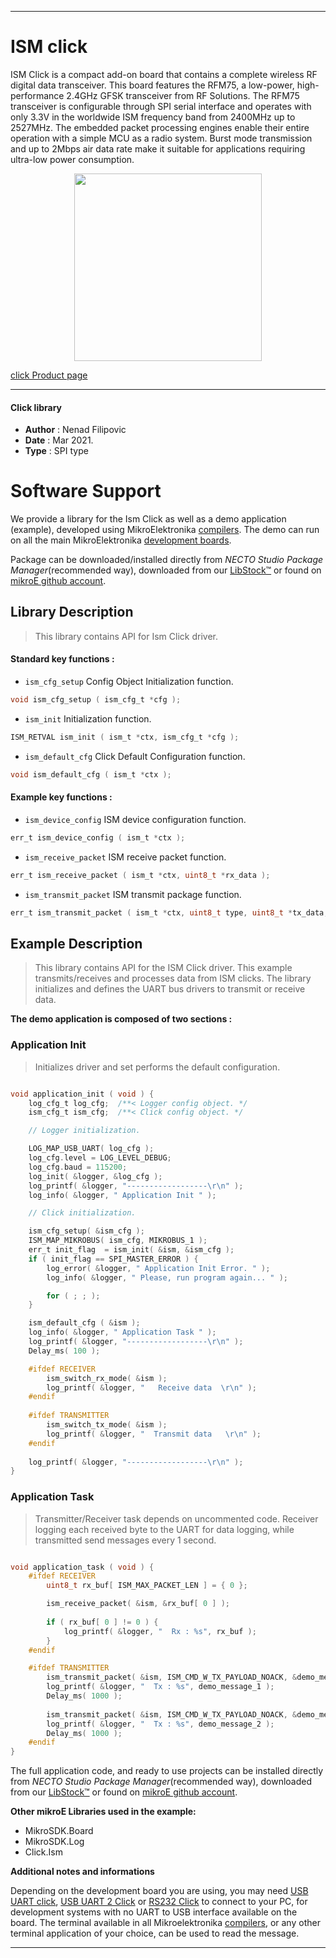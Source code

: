 
---
# ISM click

ISM Click is a compact add-on board that contains a complete wireless RF digital data transceiver. This board features the RFM75, a low-power, high-performance 2.4GHz GFSK transceiver from RF Solutions. The RFM75 transceiver is configurable through SPI serial interface and operates with only 3.3V in the worldwide ISM frequency band from 2400MHz up to 2527MHz. The embedded packet processing engines enable their entire operation with a simple MCU as a radio system. Burst mode transmission and up to 2Mbps air data rate make it suitable for applications requiring ultra-low power consumption.

<p align="center">
  <img src="https://download.mikroe.com/images/click_for_ide/ism_click.png" height=300px>
</p>

[click Product page](https://www.mikroe.com/ism-click)

---


#### Click library

- **Author**        : Nenad Filipovic
- **Date**          : Mar 2021.
- **Type**          : SPI type


# Software Support

We provide a library for the Ism Click
as well as a demo application (example), developed using MikroElektronika
[compilers](https://www.mikroe.com/necto-studio).
The demo can run on all the main MikroElektronika [development boards](https://www.mikroe.com/development-boards).

Package can be downloaded/installed directly from *NECTO Studio Package Manager*(recommended way), downloaded from our [LibStock&trade;](https://libstock.mikroe.com) or found on [mikroE github account](https://github.com/MikroElektronika/mikrosdk_click_v2/tree/master/clicks).

## Library Description

> This library contains API for Ism Click driver.

#### Standard key functions :

- `ism_cfg_setup` Config Object Initialization function.
```c
void ism_cfg_setup ( ism_cfg_t *cfg );
```

- `ism_init` Initialization function.
```c
ISM_RETVAL ism_init ( ism_t *ctx, ism_cfg_t *cfg );
```

- `ism_default_cfg` Click Default Configuration function.
```c
void ism_default_cfg ( ism_t *ctx );
```

#### Example key functions :

- `ism_device_config` ISM device configuration function.
```c
err_t ism_device_config ( ism_t *ctx );
```

- `ism_receive_packet` ISM receive packet function.
```c
err_t ism_receive_packet ( ism_t *ctx, uint8_t *rx_data );
```

- `ism_transmit_packet` ISM transmit package function.
```c
err_t ism_transmit_packet ( ism_t *ctx, uint8_t type, uint8_t *tx_data, uint8_t len );
```

## Example Description

> This library contains API for the ISM Click driver.
> This example transmits/receives and processes data from ISM clicks.
> The library initializes and defines the UART bus drivers 
> to transmit or receive data.

**The demo application is composed of two sections :**

### Application Init

> Initializes driver and set performs the default configuration.

```c

void application_init ( void ) {
    log_cfg_t log_cfg;  /**< Logger config object. */
    ism_cfg_t ism_cfg;  /**< Click config object. */

    // Logger initialization.

    LOG_MAP_USB_UART( log_cfg );
    log_cfg.level = LOG_LEVEL_DEBUG;
    log_cfg.baud = 115200;
    log_init( &logger, &log_cfg );
    log_printf( &logger, "------------------\r\n" );
    log_info( &logger, " Application Init " );

    // Click initialization.

    ism_cfg_setup( &ism_cfg );
    ISM_MAP_MIKROBUS( ism_cfg, MIKROBUS_1 );
    err_t init_flag  = ism_init( &ism, &ism_cfg );
    if ( init_flag == SPI_MASTER_ERROR ) {
        log_error( &logger, " Application Init Error. " );
        log_info( &logger, " Please, run program again... " );

        for ( ; ; );
    }

    ism_default_cfg ( &ism );
    log_info( &logger, " Application Task " );
    log_printf( &logger, "------------------\r\n" );
    Delay_ms( 100 );

    #ifdef RECEIVER   
        ism_switch_rx_mode( &ism );
        log_printf( &logger, "   Receive data  \r\n" );
    #endif
   
    #ifdef TRANSMITTER
        ism_switch_tx_mode( &ism );
        log_printf( &logger, "  Transmit data   \r\n" );
    #endif
        
    log_printf( &logger, "------------------\r\n" );
}

```

### Application Task

> Transmitter/Receiver task depends  on uncommented code.
> Receiver logging each received byte to the UART for data logging,
> while transmitted send messages every 1 second.

```c

void application_task ( void ) {
    #ifdef RECEIVER
        uint8_t rx_buf[ ISM_MAX_PACKET_LEN ] = { 0 };

        ism_receive_packet( &ism, &rx_buf[ 0 ] );
    
        if ( rx_buf[ 0 ] != 0 ) {
            log_printf( &logger, "  Rx : %s", rx_buf );
        }
    #endif

    #ifdef TRANSMITTER
        ism_transmit_packet( &ism, ISM_CMD_W_TX_PAYLOAD_NOACK, &demo_message_1[ 0 ], 9 );
        log_printf( &logger, "  Tx : %s", demo_message_1 );
        Delay_ms( 1000 );
    
        ism_transmit_packet( &ism, ISM_CMD_W_TX_PAYLOAD_NOACK, &demo_message_2[ 0 ], 12 );
        log_printf( &logger, "  Tx : %s", demo_message_2 );
        Delay_ms( 1000 );
    #endif
}

```

The full application code, and ready to use projects can be installed directly from *NECTO Studio Package Manager*(recommended way), downloaded from our [LibStock&trade;](https://libstock.mikroe.com) or found on [mikroE github account](https://github.com/MikroElektronika/mikrosdk_click_v2/tree/master/clicks).

**Other mikroE Libraries used in the example:**

- MikroSDK.Board
- MikroSDK.Log
- Click.Ism

**Additional notes and informations**

Depending on the development board you are using, you may need
[USB UART click](http://shop.mikroe.com/usb-uart-click),
[USB UART 2 Click](http://shop.mikroe.com/usb-uart-2-click) or
[RS232 Click](http://shop.mikroe.com/rs232-click) to connect to your PC, for
development systems with no UART to USB interface available on the board. The
terminal available in all Mikroelektronika
[compilers](http://shop.mikroe.com/compilers), or any other terminal application
of your choice, can be used to read the message.

---
